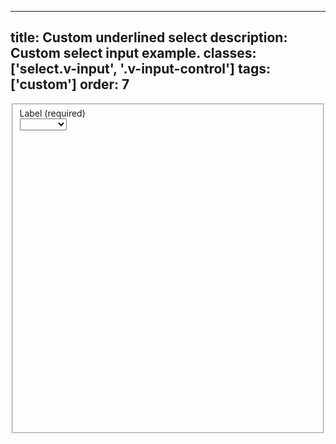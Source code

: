 <!--
 *              Copyright (c) 2025 Visa, Inc.
 *
 * Licensed under the Apache License, Version 2.0 (the "License");
 * you may not use this file except in compliance with the License.
 * You may obtain a copy of the License at
 *
 *         http://www.apache.org/licenses/LICENSE-2.0
 *
 * Unless required by applicable law or agreed to in writing, software
 * distributed under the License is distributed on an "AS IS" BASIS,
 * WITHOUT WARRANTIES OR CONDITIONS OF ANY KIND, either express or implied.
 * See the License for the specific language governing permissions and
 * limitations under the License.
 *
 -->
---
title: Custom underlined select
description: Custom select input example. 
classes: ['select.v-input', '.v-input-control']
tags: ['custom']
order: 7
---

<style>
  .my-underlined-select { --v-input-indicator-size: calc(1.5 * var(--theme-border-size)); --v-select-control-color: var(--v-input-container-border-color); --v-surface-border-radius: 0px; --v-surface-border-size: 0px; }
</style>
<fieldset aria-labelledby="select-underlined-label" class="v-flex v-flex-col v-gap-4">
  <label class="v-label" for="select-underlined-field" id="select-underlined-label">
    Label (required)
  </label>
  <div class="v-input-container v-surface my-underlined-select">
    <select aria-describedby="select-underlined-message" class="v-input" id="select-underlined-field" name="select-underlined-example" required="">
      <option value="">
      </option>
      <option value="1">
        Option A
      </option>
      <option value="2">
        Option B
      </option>
      <option value="3">
        Option C
      </option>
      <option value="4">
        Option D
      </option>
    </select>
    <div class="v-input-control">
      <svg aria-hidden="true" class="v-icon v-icon-visa v-icon-tiny" focusable="false" viewbox="0 0 16 16">
        <use href="#visa-chevron-down-tiny">
        </use>
      </svg>
    </div>
  </div>
</fieldset>
